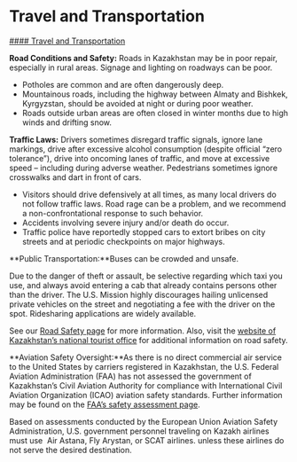 # Travel and Transportation

[#### Travel and Transportation](javascript:void(0); "Travel and Transportation")

**Road Conditions and Safety:** Roads in Kazakhstan may be in poor repair, especially in rural areas. Signage and lighting on roadways can be poor.

* Potholes are common and are often dangerously deep.
* Mountainous roads, including the highway between Almaty and Bishkek, Kyrgyzstan, should be avoided at night or during poor weather.
* Roads outside urban areas are often closed in winter months due to high winds and drifting snow.

**Traffic Laws:** Drivers sometimes disregard traffic signals, ignore lane markings, drive after excessive alcohol consumption (despite official “zero tolerance”), drive into oncoming lanes of traffic, and move at excessive speed – including during adverse weather. Pedestrians sometimes ignore crosswalks and dart in front of cars.

* Visitors should drive defensively at all times, as many local drivers do not follow traffic laws. Road rage can be a problem, and we recommend a non-confrontational response to such behavior.
* Accidents involving severe injury and/or death do occur.
* Traffic police have reportedly stopped cars to extort bribes on city streets and at periodic checkpoints on major highways.

**Public Transportation:**Buses can be crowded and unsafe.

Due to the danger of theft or assault, be selective regarding which taxi you use, and always avoid entering a cab that already contains persons other than the driver. The U.S. Mission highly discourages hailing unlicensed private vehicles on the street and negotiating a fee with the driver on the spot. Ridesharing applications are widely available.

See our [Road Safety page](https://travel.state.gov/content/travel/en/international-travel/before-you-go/driving-and-road-safety.html) for more information. Also, visit the [website of Kazakhstan’s national tourist office](https://www.gov.kz/activities/15805?lang=en) for additional information on road safety.

**Aviation Safety Oversight:**As there is no direct commercial air service to the United States by carriers registered in Kazakhstan, the U.S. Federal Aviation Administration (FAA) has not assessed the government of Kazakhstan’s Civil Aviation Authority for compliance with International Civil Aviation Organization (ICAO) aviation safety standards. Further information may be found on the [FAA’s safety assessment page](https://www.faa.gov/about/initiatives/iasa).

Based on assessments conducted by the European Union Aviation Safety Administration, U.S. government personnel traveling on Kazakh airlines must use  Air Astana, Fly Arystan, or SCAT airlines. unless these airlines do not serve the desired destination.
